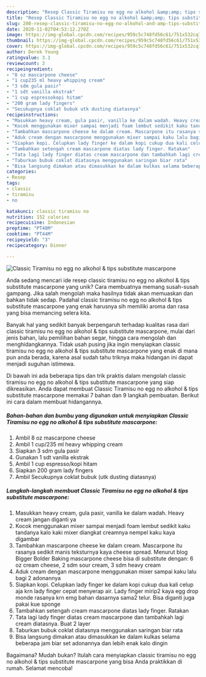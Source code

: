 ```yaml
---
description: "Resep Classic Tiramisu no egg no alkohol &amp;amp; tips substitute mascarpone, Bikin Ngiler"
title: "Resep Classic Tiramisu no egg no alkohol &amp;amp; tips substitute mascarpone, Bikin Ngiler"
slug: 200-resep-classic-tiramisu-no-egg-no-alkohol-and-amp-tips-substitute-mascarpone-bikin-ngiler
date: 2020-11-02T04:53:12.270Z
image: https://img-global.cpcdn.com/recipes/959c5c748fd56c61/751x532cq70/classic-tiramisu-no-egg-no-alkohol-tips-substitute-mascarpone-foto-resep-utama.jpg
thumbnail: https://img-global.cpcdn.com/recipes/959c5c748fd56c61/751x532cq70/classic-tiramisu-no-egg-no-alkohol-tips-substitute-mascarpone-foto-resep-utama.jpg
cover: https://img-global.cpcdn.com/recipes/959c5c748fd56c61/751x532cq70/classic-tiramisu-no-egg-no-alkohol-tips-substitute-mascarpone-foto-resep-utama.jpg
author: Derek Young
ratingvalue: 3.1
reviewcount: 3
recipeingredient:
- "8 oz mascarpone cheese"
- "1 cup235 ml heavy whipping cream"
- "3 sdm gula pasir"
- "1 sdt vanilla ekstrak"
- "1 cup espressokopi hitam"
- "200 gram lady fingers"
- "Secukupnya coklat bubuk utk dusting diatasnya"
recipeinstructions:
- "Masukkan heavy cream, gula pasir, vanilla ke dalam wadah. Heavy cream jangan diganti ya"
- "Kocok menggunakan mixer sampai menjadi foam lembut sedikit kaku tandanya kalo kaki mixer diangkat creamnya nempel kaku kaya digambar"
- "Tambahkan mascarpone cheese ke dalam cream. Mascarpone itu rasanya sedikit manis teksturnya kaya cheese spread. Menurut blog Bigger Bolder Baking mascarpone cheese bisa di substitute dengan: 6 oz cream cheese, 2 sdm sour cream, 3 sdm heavy cream"
- "Aduk cream dengan mascarpone menggunakan mixer sampai kaku lalu bagi 2 adonannya"
- "Siapkan kopi. Celupkan lady finger ke dalam kopi cukup dua kali celup aja krn lady finger cepat menyerap air. Lady finger mirip2 kaya egg drop monde rasanya krn emg bahan dasarnya sama2 telur. Bisa diganti juga pakai kue sponge"
- "Tambahkan setengah cream mascarpone diatas lady finger. Ratakan"
- "Tata lagi lady finger diatas cream mascarpone dan tambahkah lagi cream diatasnya. Buat 2 layer"
- "Taburkan bubuk coklat diatasnya menggunakan saringan biar rata"
- "Bisa langsung dimakan atau dimasukkan ke dalam kulkas selama beberapa jam biar set adonannya dan lebih enak kalo dingin"
categories:
- Resep
tags:
- classic
- tiramisu
- no

katakunci: classic tiramisu no 
nutrition: 152 calories
recipecuisine: Indonesian
preptime: "PT40M"
cooktime: "PT44M"
recipeyield: "3"
recipecategory: Dinner

---
```



![Classic Tiramisu no egg no alkohol &amp; tips substitute mascarpone](https://img-global.cpcdn.com/recipes/959c5c748fd56c61/751x532cq70/classic-tiramisu-no-egg-no-alkohol-tips-substitute-mascarpone-foto-resep-utama.jpg)

Anda sedang mencari ide resep classic tiramisu no egg no alkohol &amp; tips substitute mascarpone yang unik? Cara membuatnya memang susah-susah gampang. Jika salah mengolah maka hasilnya tidak akan memuaskan dan bahkan tidak sedap. Padahal classic tiramisu no egg no alkohol &amp; tips substitute mascarpone yang enak harusnya sih memiliki aroma dan rasa yang bisa memancing selera kita.

Banyak hal yang sedikit banyak berpengaruh terhadap kualitas rasa dari classic tiramisu no egg no alkohol &amp; tips substitute mascarpone, mulai dari jenis bahan, lalu pemilihan bahan segar, hingga cara mengolah dan menghidangkannya. Tidak usah pusing jika ingin menyiapkan classic tiramisu no egg no alkohol &amp; tips substitute mascarpone yang enak di mana pun anda berada, karena asal sudah tahu triknya maka hidangan ini dapat menjadi suguhan istimewa.




Di bawah ini ada beberapa tips dan trik praktis dalam mengolah classic tiramisu no egg no alkohol &amp; tips substitute mascarpone yang siap dikreasikan. Anda dapat membuat Classic Tiramisu no egg no alkohol &amp; tips substitute mascarpone memakai 7 bahan dan 9 langkah pembuatan. Berikut ini cara dalam membuat hidangannya.

<!--inarticleads1-->

##### Bahan-bahan dan bumbu yang digunakan untuk menyiapkan Classic Tiramisu no egg no alkohol &amp; tips substitute mascarpone:

1. Ambil 8 oz mascarpone cheese
1. Ambil 1 cup/235 ml heavy whipping cream
1. Siapkan 3 sdm gula pasir
1. Gunakan 1 sdt vanilla ekstrak
1. Ambil 1 cup espresso/kopi hitam
1. Siapkan 200 gram lady fingers
1. Ambil Secukupnya coklat bubuk (utk dusting diatasnya)




<!--inarticleads2-->

##### Langkah-langkah membuat Classic Tiramisu no egg no alkohol &amp; tips substitute mascarpone:

1. Masukkan heavy cream, gula pasir, vanilla ke dalam wadah. Heavy cream jangan diganti ya
1. Kocok menggunakan mixer sampai menjadi foam lembut sedikit kaku tandanya kalo kaki mixer diangkat creamnya nempel kaku kaya digambar
1. Tambahkan mascarpone cheese ke dalam cream. Mascarpone itu rasanya sedikit manis teksturnya kaya cheese spread. Menurut blog Bigger Bolder Baking mascarpone cheese bisa di substitute dengan: 6 oz cream cheese, 2 sdm sour cream, 3 sdm heavy cream
1. Aduk cream dengan mascarpone menggunakan mixer sampai kaku lalu bagi 2 adonannya
1. Siapkan kopi. Celupkan lady finger ke dalam kopi cukup dua kali celup aja krn lady finger cepat menyerap air. Lady finger mirip2 kaya egg drop monde rasanya krn emg bahan dasarnya sama2 telur. Bisa diganti juga pakai kue sponge
1. Tambahkan setengah cream mascarpone diatas lady finger. Ratakan
1. Tata lagi lady finger diatas cream mascarpone dan tambahkah lagi cream diatasnya. Buat 2 layer
1. Taburkan bubuk coklat diatasnya menggunakan saringan biar rata
1. Bisa langsung dimakan atau dimasukkan ke dalam kulkas selama beberapa jam biar set adonannya dan lebih enak kalo dingin




Bagaimana? Mudah bukan? Itulah cara menyiapkan classic tiramisu no egg no alkohol &amp; tips substitute mascarpone yang bisa Anda praktikkan di rumah. Selamat mencoba!
